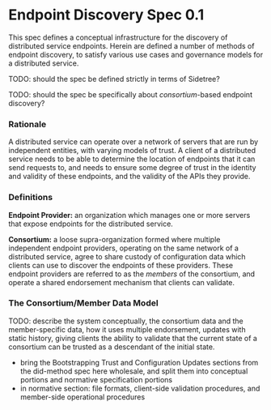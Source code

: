 # Endpoint Discovery Spec 0.1

This spec defines a conceptual infrastructure for the discovery of distributed service endpoints. Herein are defined a number of methods of endpoint discovery, to satisfy various use cases and governance models for a distributed service.

TODO: should the spec be defined strictly in terms of Sidetree?

TODO: should the spec be specifically about *consortium*-based endpoint discovery?

### Rationale

A distributed service can operate over a network of servers that are run by independent entities, with varying models of trust. A client of a distributed service needs to be able to determine the location of endpoints that it can send requests to, and needs to ensure some degree of trust in the identity and validity of these endpoints, and the validity of the APIs they provide.


### Definitions

**Endpoint Provider:** an organization which manages one or more servers that expose endpoints for the distributed service.

**Consortium:** a loose supra-organization formed where multiple independent endpoint providers, operating on the same network of a distributed service, agree to share custody of configuration data which clients can use to discover the endpoints of these providers. These endpoint providers are referred to as the *members* of the consortium, and operate a shared endorsement mechanism that clients can validate.

### The Consortium/Member Data Model

TODO: describe the system conceptually, the consortium data and the member-specific data, how it uses multiple endorsement, updates with static history, giving clients the ability to validate that the current state of a consortium can be trusted as a descendant of the initial state. 
- bring the Bootstrapping Trust and Configuration Updates sections from the did-method spec here wholesale, and split them into conceptual portions and normative specification portions
- in normative section: file formats, client-side validation procedures, and member-side operational procedures


